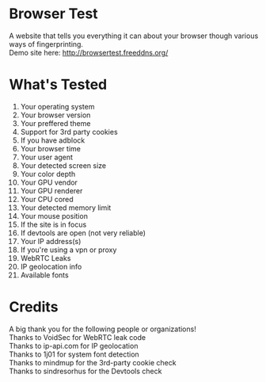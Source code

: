 # Browser Test
A website that tells you everything it can about your browser though various ways of fingerprinting. <br>
Demo site here: http://browsertest.freeddns.org/

# What's Tested
1. Your operating system
2. Your browser version
3. Your preffered theme
4. Support for 3rd party cookies
5. If you have adblock
6. Your browser time
7. Your user agent
8. Your detected screen size
9. Your color depth
10. Your GPU vendor
11. Your GPU renderer
12. Your CPU cored
13. Your detected memory limit
14. Your mouse position
15. If the site is in focus
16. If devtools are open (not very reliable)
17. Your IP address(s)
18. If you're using a vpn or proxy
19. WebRTC Leaks
20. IP geolocation info
21. Available fonts

# Credits
A big thank you for the following people or organizations! <br>
Thanks to VoidSec for WebRTC leak code <br>
Thanks to ip-api.com for IP geolocation <br>
Thanks to 1j01 for system font detection <br>
Thanks to mindmup for the 3rd-party cookie check <br>
Thanks to sindresorhus for the Devtools check <br>
